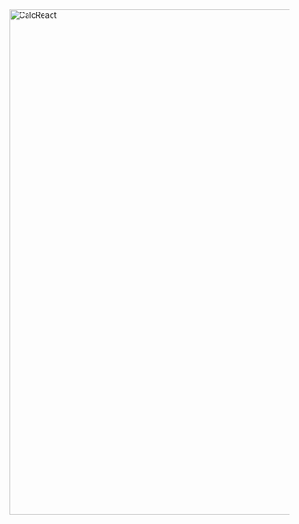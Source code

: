 <img width="908" alt="CalcReact" src="https://user-images.githubusercontent.com/102438965/174890310-bb4095bc-791e-453e-97f8-0e0547a211a2.png">
